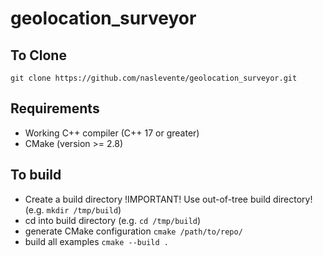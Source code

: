 # geolocation_surveyor
## To Clone
`git clone https://github.com/naslevente/geolocation_surveyor.git`

## Requirements
- Working C++ compiler (C++ 17 or greater)
- CMake (version >= 2.8)

## To build
- Create a build directory !IMPORTANT! Use out-of-tree build directory!  (e.g. `mkdir /tmp/build`)
- cd into build directory (e.g. `cd /tmp/build`)
- generate CMake configuration `cmake /path/to/repo/`
- build all examples `cmake --build .`
